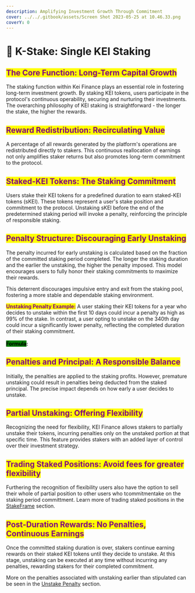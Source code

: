 ```yaml
---
description: Amplifying Investment Growth Through Commitment
cover: ../../.gitbook/assets/Screen Shot 2023-05-25 at 10.46.33.png
coverY: 0
---
```


# 🌱 K-Stake: Single KEI Staking

## <mark style="color:purple;">**The Core Function: Long-Term Capital Growth**</mark>

The staking function within Kei Finance plays an essential role in fostering long-term investment growth. By staking KEI tokens, users participate in the protocol's continuous operability, securing and nurturing their investments. The overarching philosophy of KEI staking is straightforward - the longer the stake, the higher the rewards.

## <mark style="color:purple;">**Reward Redistribution: Recirculating Value**</mark>

A percentage of all rewards generated by the platform's operations are redistributed directly to stakers. This continuous reallocation of earnings not only amplifies staker returns but also promotes long-term commitment to the protocol.

## <mark style="color:purple;">**Staked-KEI Tokens: The Staking Commitment**</mark>

Users stake their KEI tokens for a predefined duration to earn staked-KEI tokens (sKEI). These tokens represent a user's stake position and commitment to the protocol. Unstaking sKEI before the end of the predetermined staking period will invoke a penalty, reinforcing the principle of responsible staking.

## <mark style="color:purple;">**Penalty Structure: Discouraging Early Unstaking**</mark>

The penalty incurred for early unstaking is calculated based on the fraction of the committed staking period completed. The longer the staking duration and the earlier the unstaking, the higher the penalty imposed. This model encourages users to fully honor their staking commitments to maximize their rewards.

This deterrent discourages impulsive entry and exit from the staking pool, fostering a more stable and dependable staking environment.

<mark style="color:purple;">**Unstaking Penalty Example:**</mark> A user staking their KEI tokens for a year who decides to unstake within the first 10 days could incur a penalty as high as 99% of the stake. In contrast, a user opting to unstake on the 340th day could incur a significantly lower penalty, reflecting the completed duration of their staking commitment.\
\
<mark style="background-color:green;">**Formula**</mark>**:**

## <mark style="color:purple;">**Penalties and Principal: A Responsible Balance**</mark>

Initially, the penalties are applied to the staking profits. However, premature unstaking could result in penalties being deducted from the staked principal. The precise impact depends on how early a user decides to unstake.

## <mark style="color:purple;">**Partial Unstaking: Offering Flexibility**</mark>

Recognizing the need for flexibility, KEI Finance allows stakers to partially unstake their tokens, incurring penalties only on the unstaked portion at that specific time. This feature provides stakers with an added layer of control over their investment strategy.

## <mark style="color:purple;">Trading Staked Positions: Avoid fees for greater flexibility</mark>&#x20;

Furthering the recognition of flexibility users also have the option to sell their whole of partial position to other users who tcommitmentake on the staking period committment. Learn more of trading staked positions in the [StakeFrame](../k-positions-kei-portfolio-trading-coming-soon.md) section.&#x20;

## <mark style="color:purple;">**Post-Duration Rewards: No Penalties, Continuous Earnings**</mark>

Once the committed staking duration is over, stakers continue earning rewards on their staked KEI tokens until they decide to unstake. At this stage, unstaking can be executed at any time without incurring any penalties, rewarding stakers for their completed commitment.

More on the penalties associated with unstaking earlier than stipulated can be seen in the [Unstake Penalty](./#unstake-penalty) section.
